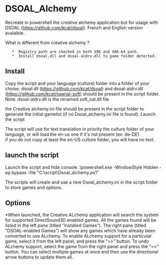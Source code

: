 # DSOAL_Alchemy
Recreate in powershell the creative alchemy application but for usage with DSOAL (https://github.com/kcat/dsoal).
French and English version avalaible.

   What is different from creative alchemy ?
   
       *  Registry path are checked in both X86 and X86-64 path.
       *  Install dsoal.dll and dsoal-aldrv.dll to game folder detected.
       
    
## Install
Copy the script and your language (culture) folder into a folder of your choise.
dsoal.dll (https://github.com/kcat/dsoal)  and dsoal-aldrv.dll (https://github.com/kcat/openal-soft) should be present in the script folder.
Note:  dsoal-aldrv.dll is the renamed soft_oal.dll file

the Creative alchemy.ini file should be present in the script folder to generate
the initial gamelist (if no Dsoal_alchemy.ini file is found). 
Launch the script
   
The script will use for text translation in priority the culture folder of your language, or will load the en-us one if it's not present (ex: de-DE).   
if you do not copy at least the en-US culture folder, you will have no text.   

## launch the script  
Launch the script and hide console
.\powershell.exe -WindowStyle Hidden -ep bypass -file "C:\script\Dsoal_alchemy.ps1"

The scripts will create and use a new Dsoal_alchemy.ini in the script folder to store games and options.

## Options

*When launched, the Creative ALchemy application will search the system for supported
DirectSound3D enabled games. All the games found will be listed in the left pane (titled
"Installed Games"). The right pane (titled "DSOAL-enabled Games”) will show any
games which have already been converted to use ALchemy.
To enable ALchemy support for a particular game, select it from the left panel, and press
the “>>” button. To undo ALchemy support, select the game from the right panel and
press the “<<” button. You can select multiple games at once and then use the directional
arrow buttons to update them all. 
